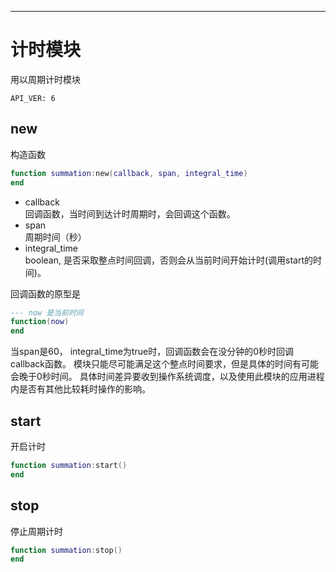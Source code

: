 
----

# 计时模块

用以周期计时模块

```
API_VER: 6 
```

## new

构造函数

```lua
function summation:new(callback, span, integral_time)
end
```

* callback <br> 回调函数，当时间到达计时周期时，会回调这个函数。
* span <br> 周期时间（秒）
* integral_time <br> boolean, 是否采取整点时间回调，否则会从当前时间开始计时(调用start的时间)。

回调函数的原型是

```lua
--- now 是当前时间
function(now)
end
```

当span是60， integral_time为true时，回调函数会在没分钟的0秒时回调callback函数。
模块只能尽可能满足这个整点时间要求，但是具体的时间有可能会晚于0秒时间。
具体时间差异要收到操作系统调度，以及使用此模块的应用进程内是否有其他比较耗时操作的影响。

## start

开启计时

```lua
function summation:start()
end
```

## stop

停止周期计时

```lua
function summation:stop()
end
```
